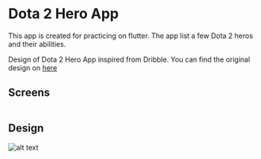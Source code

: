 # Dota 2 Hero App
This app is created for practicing on flutter. The app list a few Dota 2 heros and their abilities.

Design of Dota 2 Hero App inspired from Dribble. You can find the original design on [here](https://dribbble.com/shots/13216314-Dota-2-Streaming-App?_=1594668524241 "Dribble-Dota 2 Streaming App")

## Screens
<img src="/emreerkmen/dota_2_hero_app/raw/master/Dora2Hero_Sc1.gif" alt="" style="max-width:20%;">

## Design

![alt text][design]

[design]: https://user-images.githubusercontent.com/18727358/87349830-a17b5180-c55f-11ea-993b-75b9387d8021.png "Dota 2 Streaming App Design"
